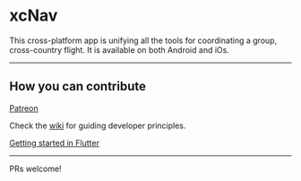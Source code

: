 # xcNav
This cross-platform app is unifying all the tools for coordinating a group, cross-country flight.
It is available on both Android and iOs.



---

## How you can contribute

[Patreon](https://www.patreon.com/xcnav)

Check the [wiki](https://github.com/eidolonFIRE/xcNav/wiki) for guiding developer principles.

[Getting started in Flutter](https://docs.flutter.dev/get-started/install)

---
PRs welcome!
